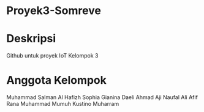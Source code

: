 # Proyek3-Somreve

# Deskripsi
Github untuk proyek IoT Kelompok 3

# Anggota Kelompok
Muhammad Salman Al Hafizh
Sophia Gianina Daeli
Ahmad Aji Naufal Ali
Afif Rana Muhammad
Mumuh Kustino Muharram
